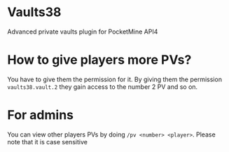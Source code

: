 # Vaults38
Advanced private vaults plugin for PocketMine API4

# How to give players more PVs?
You have to give them the permission for it.
By giving them the permission `vaults38.vault.2` they gain access to the number 2 PV and so on. 

# For admins
You can view other players PVs by doing `/pv <number> <player>`.
Please note that it is case sensitive
